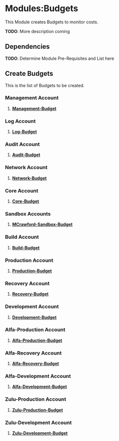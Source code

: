 # Modules:Budgets

This Module creates Budgets to monitor costs.

**TODO**: More description coming

## Dependencies

**TODO**: Determine Module Pre-Requisites and List here

## Create Budgets

This is the list of Budgets to be created.

### **Management Account**

1. **[Management-Budget](./BUILD-management-budgets.md)**

### **Log Account**

1. **[Log-Budget](./BUILD-log-budgets.md)**

### **Audit Account**

1. **[Audit-Budget](./BUILD-audit-budgets.md)**

### **Network Account**

1. **[Network-Budget](./BUILD-network-budgets.md)**

### **Core Account**

1. **[Core-Budget](./BUILD-core-budgets.md)**

### **Sandbox Accounts**

1. **[MCrawford-Sandbox-Budget](./BUILD-mcrawford-sandbox-budgets.md)**

### **Build Account**

1. **[Build-Budget](./BUILD-build-budgets.md)**

### **Production Account**

1. **[Production-Budget](./BUILD-production-budgets.md)**

### **Recovery Account**

1. **[Recovery-Budget](./BUILD-recovery-budgets.md)**

### **Development Account**

1. **[Development-Budget](./BUILD-development-budgets.md)**

### **Alfa-Production Account**

1. **[Alfa-Production-Budget](./BUILD-alfa-production-budgets.md)**

### **Alfa-Recovery Account**

1. **[Alfa-Recovery-Budget](./BUILD-alfa-recovery-budgets.md)**

### **Alfa-Development Account**

1. **[Alfa-Development-Budget](./BUILD-alfa-development-budgets.md)**

### **Zulu-Production Account**

1. **[Zulu-Production-Budget](./BUILD-zulu-production-budgets.md)**

### **Zulu-Development Account**

1. **[Zulu-Development-Budget](./BUILD-zulu-development-budgets.md)**

